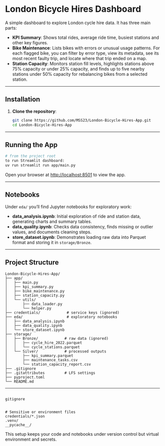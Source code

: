 # London Bicycle Hires Dashboard

A simple dashboard to explore London cycle hire data. It has three main parts:

* **KPI Summary**: Shows total rides, average ride time, busiest stations and other key figures.
* **Bike Maintenance**: Lists bikes with errors or unusual usage patterns. For each flagged bike, you can filter by error type, view its metadata, see its most recent faulty trip, and locate where that trip ended on a map.
* **Station Capacity**: Monitors station fill levels, highlights stations above 75% capacity or under 25% capacity, and finds up to five nearby stations under 50% capacity for rebalancing bikes from a selected station.

---

## Installation

1. **Clone the repository**:

   ```bash
   git clone https://github.com/MSS23/London-Bicycle-Hires-App.git
   cd London-Bicycle-Hires-App
   ```
---

## Running the App
```bash
# from the project root
to run Streamlit dashboard:
uv run streamlit run app/main.py
```

Open your browser at [http://localhost:8501](http://localhost:8501) to view the app.

---

## Notebooks

Under `eda/` you’ll find Jupyter notebooks for exploratory work:

* **data\_analysis.ipynb**: Initial exploration of ride and station data, generating charts and summary tables.
* **data\_quality.ipynb**: Checks data consistency, finds missing or outlier values, and documents cleaning steps.
* **store\_dataset.ipynb**: Demonstrates loading raw data into Parquet format and storing it in `storage/Bronze`.

---

## Project Structure

```
London-Bicycle-Hires-App/
├── app/
│   ├── main.py
│   ├── kpi_summary.py
│   ├── bike_maintenance.py
│   ├── station_capacity.py
│   └── utils/
│       ├── data_loader.py
│       └── helper.py
├── credentials/            # service keys (ignored)
├── eda/                    # exploratory notebooks
│   ├── data_analysis.ipynb
│   ├── data_quality.ipynb
│   └── store_dataset.ipynb
├── storage/
│   ├── Bronze/            # raw data (ignored)
│   │   ├── cycle_hire_2022.parquet
│   │   └── cycle_stations.parquet
│   └── Silver/            # processed outputs
│       ├── kpi_summary.parquet
│       ├── maintenance_tasks.csv
│       └── station_capacity_report.csv
├── .gitignore
├── .gitattributes         # LFS settings
├── pyproject.toml
└── README.md

```

---

```

gitignore


# Sensitive or environment files
credentials/*.json
.venv/
__pycache__/
````

This setup keeps your code and notebooks under version control but virtual environment and secrets.
